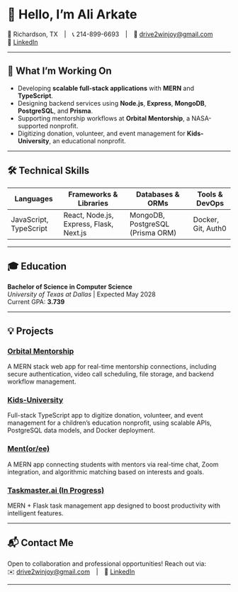 # 👋 Hello, I’m Ali Arkate

📍 Richardson, TX | 📞 214-899-6693 | 📧 [drive2winjoy@gmail.com](mailto:drive2winjoy@gmail.com)  
🔗 [LinkedIn](https://linkedin.com/in/aliarkate/)

---

## 🚀 What I’m Working On

- Developing **scalable full-stack applications** with **MERN** and **TypeScript**.  
- Designing backend services using **Node.js**, **Express**, **MongoDB**, **PostgreSQL**, and **Prisma**.  
- Supporting mentorship workflows at **Orbital Mentorship**, a NASA-supported nonprofit.  
- Digitizing donation, volunteer, and event management for **Kids-University**, an educational nonprofit.

---

## 🛠️ Technical Skills

| **Languages**            | **Frameworks & Libraries**           | **Databases & ORMs**             | **Tools & DevOps**          |
|--------------------------|------------------------------------|---------------------------------|----------------------------|
| JavaScript, TypeScript   | React, Node.js, Express, Flask, Next.js | MongoDB, PostgreSQL (Prisma ORM) | Docker, Git, Auth0         |

---

## 🎓 Education

**Bachelor of Science in Computer Science**  
*University of Texas at Dallas* | Expected May 2028  
Current GPA: **3.739**

---

## 💡 Projects

### [Orbital Mentorship](https://github.com/orbital-mentorship/orbital-server)  
A MERN stack web app for real-time mentorship connections, including secure authentication, video call scheduling, file storage, and backend workflow management.

### [Kids-University](https://github.com/UTDallasEPICS/Kids-U-Donor-Volunteer-Database)  
Full-stack TypeScript app to digitize donation, volunteer, and event management for a children’s education nonprofit, using scalable APIs, PostgreSQL data models, and Docker deployment.

### [Ment(or/ee)](https://github.com/acm-projects/Ment-or-ee)  
A MERN app connecting students with mentors via real-time chat, Zoom integration, and algorithmic matching based on interests and goals.

### [Taskmaster.ai (In Progress)](https://github.com/NovaBoltSpider10/taskmaster-server)  
MERN + Flask task management app designed to boost productivity with intelligent features.

---

## 📬 Contact Me

Open to collaboration and professional opportunities! Reach out via:  
✉️ [drive2winjoy@gmail.com](mailto:drive2winjoy@gmail.com) | 🔗 [LinkedIn](https://linkedin.com/in/aliarkate/)

---
